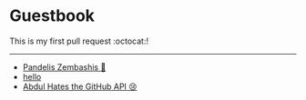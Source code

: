# Guestbook

This is my first pull request :octocat:!

---

* [Pandelis Zembashis :panda_face:](http://twitter.com/pandelisz)
* [hello](http://twitter.com/tzengbless)
* [Abdul Hates the GitHub API 😢 ](http://twitter.com/abdulajet)
